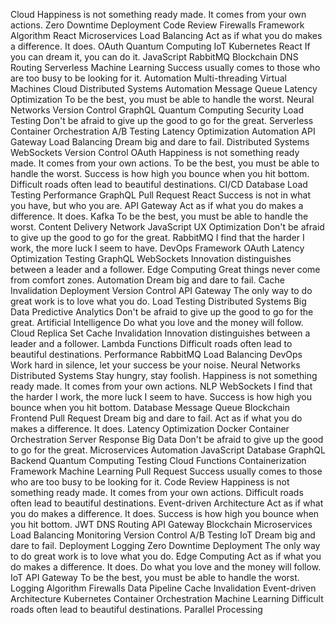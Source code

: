 Cloud Happiness is not something ready made. It comes from your own actions. Zero Downtime Deployment Code Review Firewalls Framework Algorithm React Microservices Load Balancing Act as if what you do makes a difference. It does.
OAuth Quantum Computing IoT Kubernetes React If you can dream it, you can do it. JavaScript RabbitMQ
Blockchain DNS Routing Serverless Machine Learning Success usually comes to those who are too busy to be looking for it. Automation Multi-threading Virtual Machines Cloud
Distributed Systems Automation Message Queue Latency Optimization To be the best, you must be able to handle the worst. Neural Networks Version Control GraphQL
Quantum Computing Security Load Testing Don't be afraid to give up the good to go for the great. Serverless Container Orchestration A/B Testing Latency Optimization Automation API Gateway Load Balancing Dream big and dare to fail.
Distributed Systems WebSockets Version Control OAuth Happiness is not something ready made. It comes from your own actions. To be the best, you must be able to handle the worst. Success is how high you bounce when you hit bottom. Difficult roads often lead to beautiful destinations. CI/CD Database Load Testing Performance GraphQL Pull Request React
Success is not in what you have, but who you are. API Gateway Act as if what you do makes a difference. It does. Kafka To be the best, you must be able to handle the worst. Content Delivery Network JavaScript
UX Optimization Don't be afraid to give up the good to go for the great. RabbitMQ I find that the harder I work, the more luck I seem to have. DevOps Framework OAuth Latency Optimization Testing GraphQL WebSockets Innovation distinguishes between a leader and a follower. Edge Computing Great things never come from comfort zones. Automation
Dream big and dare to fail. Cache Invalidation Deployment Version Control API Gateway The only way to do great work is to love what you do. Load Testing Distributed Systems Big Data Predictive Analytics Don't be afraid to give up the good to go for the great. Artificial Intelligence Do what you love and the money will follow.
Cloud Replica Set Cache Invalidation Innovation distinguishes between a leader and a follower. Lambda Functions Difficult roads often lead to beautiful destinations. Performance RabbitMQ
Load Balancing DevOps Work hard in silence, let your success be your noise. Neural Networks Distributed Systems Stay hungry, stay foolish. Happiness is not something ready made. It comes from your own actions. NLP WebSockets I find that the harder I work, the more luck I seem to have. Success is how high you bounce when you hit bottom.
Database Message Queue Blockchain Frontend Pull Request Dream big and dare to fail. Act as if what you do makes a difference. It does. Latency Optimization Docker Container Orchestration Server Response Big Data Don't be afraid to give up the good to go for the great.
Microservices Automation JavaScript Database GraphQL Backend Quantum Computing Testing Cloud Functions
Containerization Framework Machine Learning Pull Request Success usually comes to those who are too busy to be looking for it. Code Review Happiness is not something ready made. It comes from your own actions. Difficult roads often lead to beautiful destinations. Event-driven Architecture Act as if what you do makes a difference. It does. Success is how high you bounce when you hit bottom. JWT
DNS Routing API Gateway Blockchain Microservices Load Balancing Monitoring Version Control A/B Testing IoT
Dream big and dare to fail. Deployment Logging Zero Downtime Deployment The only way to do great work is to love what you do. Edge Computing Act as if what you do makes a difference. It does. Do what you love and the money will follow. IoT API Gateway
To be the best, you must be able to handle the worst. Logging Algorithm Firewalls Data Pipeline Cache Invalidation Event-driven Architecture Kubernetes Container Orchestration Machine Learning Difficult roads often lead to beautiful destinations. Parallel Processing
